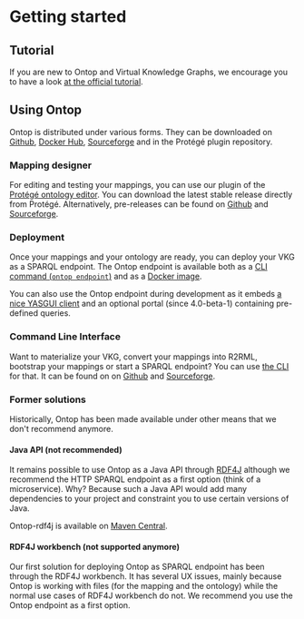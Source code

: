 # Getting started

## Tutorial

If you are new to Ontop and Virtual Knowledge Graphs, we encourage you to have a look [at the official tutorial](/tutorial).


## Using Ontop

Ontop is distributed under various forms. They can be downloaded on [Github](https://github.com/ontop/ontop/releases), [Docker Hub](https://hub.docker.com/r/ontop/ontop), [Sourceforge](http://sourceforge.net/projects/ontop4obda/files/) and in the Protégé plugin repository.

### Mapping designer

For editing and testing your mappings, you can use our plugin of the [Protégé ontology editor](https://protege.stanford.edu/). You can download the latest stable release directly from Protégé. Alternatively, pre-releases can be found on [Github](https://github.com/ontop/ontop/releases) and [Sourceforge](http://sourceforge.net/projects/ontop4obda/files/).


### Deployment

Once your mappings and your ontology are ready, you can deploy your VKG as a SPARQL endpoint. The Ontop endpoint is available both as a [CLI command (`ontop endpoint`)](/guide/cli#ontop-endpoint) and as a [Docker image](https://hub.docker.com/r/ontop/ontop).

You can also use the Ontop endpoint during development as it embeds [a nice YASGUI client](https://about.yasgui.org/) and an optional portal (since 4.0-beta-1) containing pre-defined queries.


### Command Line Interface

Want to materialize your VKG, convert your mappings into R2RML, bootstrap your mappings or start a SPARQL endpoint? You can use [the CLI](/guide/cli) for that. It can be found on on [Github](https://github.com/ontop/ontop/releases) and [Sourceforge](http://sourceforge.net/projects/ontop4obda/files/).

### Former solutions

Historically, Ontop has been made available under other means that we don't recommend anymore.

#### Java API (not recommended)

It remains possible to use Ontop as a Java API through [RDF4J](https://rdf4j.org/) although we recommend the HTTP SPARQL endpoint as a first option (think of a microservice). Why? Because such a Java API would add many dependencies to your project and constraint you to use certain versions of Java.

Ontop-rdf4j is available on [Maven Central](https://search.maven.org/artifact/it.unibz.inf.ontop/ontop-rdf4j).

#### RDF4J workbench (not supported anymore)

Our first solution for deploying Ontop as SPARQL endpoint has been through the RDF4J workbench. It has several UX issues, mainly because Ontop is working with files (for the mapping and the ontology) while the normal use cases of RDF4J workbench do not. We recommend you use the Ontop endpoint as a first option.


